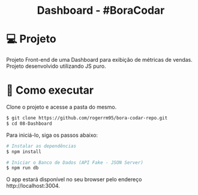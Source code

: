  <h1 align='center'>
Dashboard - #BoraCodar
</h1>
 
 # 💻 Projeto
  Projeto Front-end de uma Dashboard para exibição de métricas de vendas. Projeto desenvolvido utilizando JS puro.

# 🚀 Como executar

Clone o projeto e acesse a pasta do mesmo.

```bash
$ git clone https://github.com/rogerrm95/bora-codar-repo.git
$ cd 08-Dashboard
```
Para iniciá-lo, siga os passos abaixo:
```bash
# Instalar as dependências
$ npm install

# Iniciar o Banco de Dados (API Fake - JSON Server)
$ npm run db
```
O app estará disponível no seu browser pelo endereço http://localhost:3004.